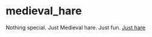 # medieval_hare
Nothing special. Just Medieval hare. Just fun.
[Just hare](https://frolui.github.io/medieval_hare/)
